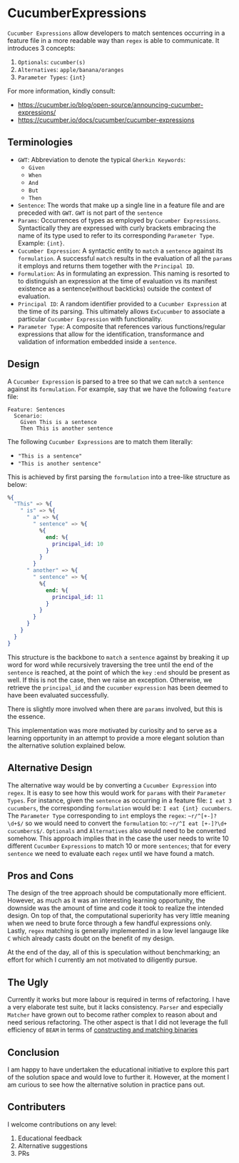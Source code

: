 # CucumberExpressions

`Cucumber Expressions` allow developers to match sentences occurring in
a feature file in a more readable way than `regex` is able to
communicate. It introduces 3 concepts:
  1. `Optionals`: `cucumber(s)`
  2. `Alternatives`: `apple/banana/oranges`
  3. `Parameter Types`: `{int}`

For more information, kindly consult:
  * https://cucumber.io/blog/open-source/announcing-cucumber-expressions/
  * https://cucumber.io/docs/cucumber/cucumber-expressions

## Terminologies

* `GWT`: Abbreviation to denote the typical `Gherkin Keywords`:
  * `Given`
  * `When`
  * `And`
  * `But`
  * `Then`
* `Sentence`: The words that make up a single line in a feature file
and are preceded with `GWT`. `GWT` is not part of the `sentence`
* `Params`: Occurrences of types as employed by `Cucumber Expressions`.
Syntactically they are expressed with curly brackets embracing the name
of its type used to refer to its corresponding `Parameter Type`.
Example: `{int}`.
* `Cucumber Expression`: A syntactic entity to `match` a `sentence`
against its `formulation`. A successful `match` results in the evaluation
of all the `params` it employs and returns them together with the
`Principal ID`.
* `Formulation`: As in formulating an expression. This naming is resorted
to to distinguish an expression at the time of evaluation vs its manifest
existence as a sentence(without backticks) outside the context of
evaluation.
* `Principal ID`: A random identifier provided to a `Cucumber Expression`
at the time of its parsing. This ultimately allows `ExCucumber` to
associate a particular `Cucumber Expression` with functionality.
* `Parameter Type`: A composite that references various functions/regular
expressions that allow for the identification, transformance and
validation of information embedded inside a `sentence`.

## Design
A `Cucumber Expression` is parsed to a tree so that we can `match` a
`sentence` against its `formulation`. For example, say that we
have the following `feature` file:
```gherkin
Feature: Sentences
  Scenario:
    Given This is a sentence
    Then This is another sentence
````

The following `Cucumber Expressions` are to match them literally:
  * `"This is a sentence"`
  * `"This is another sentence"`

This is achieved by first parsing the `formulation` into a tree-like
structure as below:
```elixir
%{
  "This" => %{
    " is" => %{
      " a" => %{
        " sentence" => %{
          %{
            end: %{
              principal_id: 10
            }
          }
        }
      " another" => %{
        " sentence" => %{
          %{
            end: %{
              principal_id: 11
            }
          }
        }
      }
    }
  }
}
```
This structure is the backbone to `match` a `sentence` against by breaking
it up word for word while recursively traversing the tree until the end
of the `sentence` is reached, at the point of which the `key` `:end`
should be present as well. If this is not the case, then we raise an
exception. Otherwise, we retrieve the `principal_id` and the `cucumber`
`expression` has been deemed to have been evaluated successfully.

There is slightly more involved when there are `params` involved, but
this is the essence.

This implementation was more motivated by curiosity and to serve as a
learning opportunity in an attempt to provide a more elegant solution
than the alternative solution explained below.

## Alternative Design
The alternative way would be by converting a `Cucumber Expression` into
`regex`. It is easy to see how this would work for `params` with their
`Parameter Types`. For instance, given the `sentence` as occurring in a
feature file: `I eat 3 cucumbers`, the corresponding `formulation` would
be: `I eat {int} cucumbers`. The `Parameter Type` corresponding to `int`
employs the `regex`: `~r/^[+-]?\d+$/` so we would need to convert the
`formulation` to: `~r/^I eat [+-]?\d+ cucumbers$/`. `Optionals` and
`Alternatives` also would need to be converted somehow. This approach
implies that in the case the user needs to write 10 different `Cucumber`
`Expressions` to match 10 or more `sentences`; that for every `sentence`
we need to evaluate each `regex` until we have found a match.

## Pros and Cons
The design of the tree approach should be computationally more efficient.
However, as much as it was an interesting learning opportunity, the
downside was the amount of time and code it took to realize the intended
design. On top of that, the computational superiority has very little
meaning when we need to brute force through a few handful expressions
only. Lastly, `regex` matching is generally implemented in a low level
langauge like `C` which already casts doubt on the benefit of my design.

At the end of the day, all of this is speculation without benchmarking;
an effort for which I currently am not motivated to diligently pursue.

## The Ugly
Currently it works but more labour is required in terms of refactoring.
I have a very elaborate test suite, but it lacks consistency. `Parser`
and especially `Matcher` have grown out to become rather complex to
reason about and need serious refactoring.
The other aspect is that I did not leverage the full efficiency of `BEAM`
in terms of [constructing and matching binaries](http://erlang.org/doc/efficiency_guide/binaryhandling.html)

## Conclusion
I am happy to have undertaken the educational initiative to explore this
part of the solution space and would love to further it. However, at the
moment I am curious to see how the alternative solution in practice pans
out.

## Contributers
I welcome contributions on any level:
  1. Educational feedback
  2. Alternative suggestions
  3. PRs



